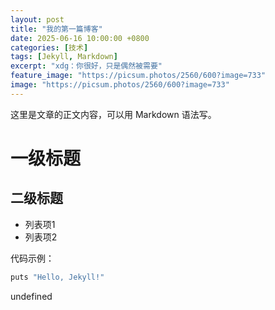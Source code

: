 ```yaml
---
layout: post
title: "我的第一篇博客"
date: 2025-06-16 10:00:00 +0800
categories: [技术]
tags: [Jekyll, Markdown]
excerpt: "xdg：你很好，只是偶然被需要"
feature_image: "https://picsum.photos/2560/600?image=733"
image: "https://picsum.photos/2560/600?image=733"
---
```



这里是文章的正文内容，可以用 Markdown 语法写。

# 一级标题

## 二级标题

- 列表项1
- 列表项2

代码示例：

```c
puts "Hello, Jekyll!"
```

undefined
